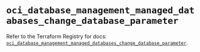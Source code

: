 # `oci_database_management_managed_databases_change_database_parameter`

Refer to the Terraform Registry for docs: [`oci_database_management_managed_databases_change_database_parameter`](https://registry.terraform.io/providers/hashicorp/oci/7.19.0/docs/resources/database_management_managed_databases_change_database_parameter).

